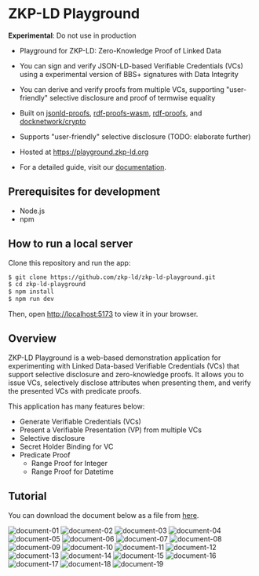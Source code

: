# ZKP-LD Playground

**Experimental**: Do not use in production

- Playground for ZKP-LD: Zero-Knowledge Proof of Linked Data
- You can sign and verify JSON-LD-based Verifiable Credentials (VCs) using a experimental version of BBS+ signatures with Data Integrity
- You can derive and verify proofs from multiple VCs, supporting "user-friendly" selective disclosure and proof of termwise equality

- Built on [jsonld-proofs](https://github.com/zkp-ld/jsonld-proofs), [rdf-proofs-wasm](https://github.com/zkp-ld/rdf-proofs-wasm), [rdf-proofs](https://github.com/zkp-ld/rdf-proofs), and [docknetwork/crypto](https://github.com/docknetwork/crypto)
- Supports "user-friendly" selective disclosure (TODO: elaborate further)

- Hosted at <https://playground.zkp-ld.org>

- For a detailed guide, visit our [documentation](public/document.pdf).

## Prerequisites for development

- Node.js
- npm

## How to run a local server

Clone this repository and run the app:

```bash
$ git clone https://github.com/zkp-ld/zkp-ld-playground.git
$ cd zkp-ld-playground
$ npm install
$ npm run dev
```

Then, open [http://localhost:5173](http://localhost:5173) to view it in your browser.

## Overview

ZKP-LD Playground is a web-based demonstration application for experimenting with Linked Data-based Verifiable Credentials (VCs) that support selective disclosure and zero-knowledge proofs.
It allows you to issue VCs, selectively disclose attributes when presenting them, and verify the presented VCs with predicate proofs.

This application has many features below:

- Generate Verifiable Credentials (VCs)
- Present a Verifiable Presentation (VP) from multiple VCs
- Selective disclosure
- Secret Holder Binding for VC
- Predicate Proof
  - Range Proof for Integer
  - Range Proof for Datetime

## Tutorial

You can download the document below as a file from [here](public/document.pdf).

![document-01](public/document-imgs/document-01.jpg)
![document-02](public/document-imgs/document-02.jpg)
![document-03](public/document-imgs/document-03.jpg)
![document-04](public/document-imgs/document-04.jpg)
![document-05](public/document-imgs/document-05.jpg)
![document-06](public/document-imgs/document-06.jpg)
![document-07](public/document-imgs/document-07.jpg)
![document-08](public/document-imgs/document-08.jpg)
![document-09](public/document-imgs/document-09.jpg)
![document-10](public/document-imgs/document-10.jpg)
![document-11](public/document-imgs/document-11.jpg)
![document-12](public/document-imgs/document-12.jpg)
![document-13](public/document-imgs/document-13.jpg)
![document-14](public/document-imgs/document-14.jpg)
![document-15](public/document-imgs/document-15.jpg)
![document-16](public/document-imgs/document-16.jpg)
![document-17](public/document-imgs/document-17.jpg)
![document-18](public/document-imgs/document-18.jpg)
![document-19](public/document-imgs/document-19.jpg)
